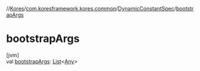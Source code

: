 //[Kores](../../../index.md)/[com.koresframework.kores.common](../index.md)/[DynamicConstantSpec](index.md)/[bootstrapArgs](bootstrap-args.md)

# bootstrapArgs

[jvm]\
val [bootstrapArgs](bootstrap-args.md): [List](https://kotlinlang.org/api/latest/jvm/stdlib/kotlin.collections/-list/index.html)<[Any](https://kotlinlang.org/api/latest/jvm/stdlib/kotlin/-any/index.html)>
